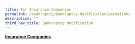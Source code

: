 ```yaml
---
title: For Insurance Companies
permalink: /bankruptcy/Bankruptcy-Notification/permalink/
description: ""
third_nav_title: Bankruptcy Notification
---
```

<u><b>Insurance Companies</b></u><br>